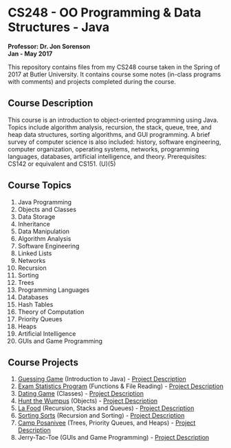 # CS248 - OO Programming & Data Structures - Java
**Professor: Dr. Jon Sorenson** </br>
**Jan - May 2017**

This repository contains files from my CS248 course taken in the Spring of 2017 at Butler University. It contains course some notes (in-class programs with comments) and projects completed during the course.

## Course Description
This course is an introduction to object-oriented programming using Java. Topics include algorithm analysis, recursion, the stack, queue, tree, and heap data structures, sorting algorithms, and GUI programming. A brief survey of computer science is also included: history, software engineering, computer organization, operating systems, networks, programming languages, databases, artificial intelligence, and theory. Prerequisites: CS142 or equivalent and CS151. (U)(5)

## Course Topics
1. Java Programming
1. Objects and Classes
1. Data Storage
1. Inheritance
1. Data Manipulation
1. Algorithm Analysis
1. Software Engineering
1. Linked Lists
1. Networks
1. Recursion
1. Sorting
1. Trees
1. Programming Languages
1. Databases
1. Hash Tables
1. Theory of Computation
1. Priority Queues
1. Heaps
1. Artificial Intelligence
1. GUIs and Game Programming

## Course Projects
1. [Guessing Game](https://github.com/RachelBurke/CS248/tree/master/Projects/Project1) (Introduction to Java) - [Project Description](https://blue.butler.edu/~jsorenso/oop/index.php?page=projgg)
1. [Exam Statistics Program](https://github.com/RachelBurke/CS248/tree/master/Projects/Project2) (Functions & File Reading) - [Project Description](https://blue.butler.edu/~jsorenso/oop/index.php?page=projesp)
1. [Dating Game](https://github.com/RachelBurke/CS248/tree/master/Projects/Project3) (Classes) - [Project Description](https://blue.butler.edu/~jsorenso/oop/index.php?page=projdate)
1. [Hunt the Wumpus](https://github.com/RachelBurke/CS248/tree/master/Projects/Project4) (Objects) - [Project Description](https://blue.butler.edu/~jsorenso/oop/index.php?page=projwump)
1. [La Food](https://github.com/RachelBurke/CS248/tree/master/Projects/Project5) (Recursion, Stacks and Queues) - [Project Description](https://blue.butler.edu/~jsorenso/oop/index.php?page=projfood)
1. [Sorting Sorts](https://github.com/RachelBurke/CS248/tree/master/Projects/Project6) (Recursion and Sorting) - [Project Description](https://blue.butler.edu/~jsorenso/oop/index.php?page=projsorts)
1. [Camp Posanivee](https://github.com/RachelBurke/CS248/tree/master/Projects/Project7) (Trees, Priority Queues, and Heaps) - [Project Description](https://blue.butler.edu/~jsorenso/oop/index.php?page=projcamp)
1. Jerry-Tac-Toe (GUIs and Game Programming) - [Project Description](https://blue.butler.edu/~jsorenso/oop/index.php?page=projjtt)
